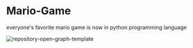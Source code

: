 # Mario-Game
 everyone's favorite mario game is now in python programming language

![repository-open-graph-template](https://user-images.githubusercontent.com/70073648/190853359-e42ce8cb-2cf9-4b15-953a-ddb6dfad5e5d.png)
